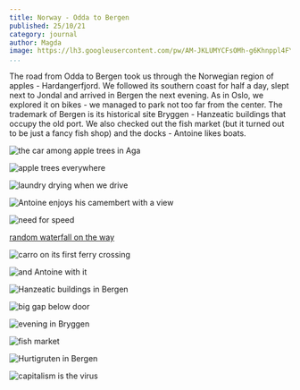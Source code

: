 ```yaml
---
title: Norway - Odda to Bergen
published: 25/10/21
category: journal
author: Magda
image: https://lh3.googleusercontent.com/pw/AM-JKLUMYCFsOMh-g6Khnppl4FY67DHNOoBQUVL2eySpcq5K97qJqTG_9Q-BOY7q37jedGGdmpK-DFDch4Uy-MaS-F9JDkxt_VXLO-ePhUSwtlRSyHzeyJIO2LSCB_khfJhhjnlaeIf97VXvOjnrQ0ljkm_F=w2092-h1394-no?authuser=0
...
```


The road from Odda to Bergen took us through the Norwegian region of apples - Hardangerfjord. We followed its southern coast for half a day, slept next to Jondal and arrived in Bergen the next evening. As in Oslo, we explored it on bikes - we managed to park not too far from the center. The trademark of Bergen is its historical site Bryggen - Hanzeatic buildings that occupy the old port. We also checked out the fish market (but it turned out to be just a fancy fish shop) and the docks - Antoine likes boats.


![the car among apple trees in Aga](https://lh3.googleusercontent.com/pw/AM-JKLUVLfVA4ZJ6Wxw8x2VITXoWLntmlYKVPfpJFVn-LaDFX20SC4PGrAEHideJABqHqXKnNxI87Nor0U17TGRXMrh_NW2UUeT3SxHbwYtH50aCmnLMTXXk5Dcp28iyyT1TUC1uZJ-3ceAktdDEzgZMrY5r=w2092-h1394-no?authuser=0)

![apple trees everywhere](https://lh3.googleusercontent.com/pw/AM-JKLUPK6DrJA_Eu3sqYuJ5WTziCNJ3f1X9BzGISgaOFcb9_bdMcO94-_RhkP1N8IMsYGye5DFJYPOE_tuG3V7-7y1GovDCtIuKPxD233sMlPqNTUIvohTMKQmI93BLUna7jMNrmnkoiyx_Vba57kmsnFvl=w2092-h1394-no?authuser=0)

![laundry drying when we drive](https://lh3.googleusercontent.com/pw/AM-JKLUoUmuKv_T3UP9At1HlMh2VTbmikJc5wHznjugMMI5mZqdMsFO10GQa98wrv4CM-PqHWlIOCS5qDD2fBdPqmhRgIeMeLDhbxgAdE69_PMNy72KaVm0XMM3xkgp_LEDLA7vNbKGRXTRnJ_4kMUXvsmZk=w1046-h1394-no?authuser=0)

![Antoine enjoys his camembert with a view](https://lh3.googleusercontent.com/pw/AM-JKLVS41PCLJq5DeXfSTqGtTHtry0kDh-kGbTXq7gnZ84Pd_7KMztiWhEmaBUz1joQruwtbvgDEumTNMWrEd0yQxhBn_Ko-vJ8hx4ndwCwh3ApYyF9ehilgPA-YTIjn6yZL6AnSTFMbrN0bOQBOgnS2Ac9=w2092-h1394-no?authuser=0)

![need for speed](https://lh3.googleusercontent.com/pw/AM-JKLUMYCFsOMh-g6Khnppl4FY67DHNOoBQUVL2eySpcq5K97qJqTG_9Q-BOY7q37jedGGdmpK-DFDch4Uy-MaS-F9JDkxt_VXLO-ePhUSwtlRSyHzeyJIO2LSCB_khfJhhjnlaeIf97VXvOjnrQ0ljkm_F=w2092-h1394-no?authuser=0)

[random waterfall on the way](https://lh3.googleusercontent.com/SADbjsL0mCf5PVsSoL9ZDwyMuajGCCZevTb4_UjwKdg68c12J63a-6pBAl1_qMbPL1C4sfuiZjhE1FDorCuRLMYCn08MjHhjhlzfnS47TbjY-n31r61JUz-q5nLJIkpJp7AvCpX5425tLKP_KoUxt2pVIItZQyR2rMa-lxHVPTN8Q7ob6t8X6NNBbr9mj0xoOy52xh-vn5AJ3x5Zss4Yac5XrCPhCxqpgojDji3_ic46Vmb84nwirvFlRRcKJriUeQvv6J9Mh3qbkGoOGyy0-0q_OUuRNGfg8g3qMAjsmAjcynV5sZdCLtoVTb0KNssk839WgUpK1MtVpSH8Gadys2zkN0OBD3nk55hlsm5ZF9gFmy9m0AMFaGydW-M2gVYjxBp6ctSiZttGTltJhitu4kGYn_AVRH1Hte_pg3rF-m2rkiXMjNQO1Qtgr2_rY97E11263pBnGVUrz4K2UCYlOhlIwWigDDY8--C26lOsnESFylPpXRdkgH0by7ZzCnZ3ALWewG3PasZvlg0uWx4KPSFyMSUOVIFzCj1yjVjgdfgqIv7fM1GGgyVeJuY24-6WCZtBcs_puRHR7PEDSuHKmI8gomBAZXkH3FIcDCmr2itJi0qIBMPOgIDgKmBrLcoAG28WC3hdOXTU2MkR7lXKTA1yalt7zV0U-2OjnQ7F_9_h6Z8PIPUnvLdSXNsm9j6HNGcw85QqEiwtCniEe7stAwaDslXWju6HkMZaxni1zMH1Ftg3a82aa9J9Rj0jDdYSdxcGOeAJvmjdtLtf=m15?authuser=0&cpn=4y6tiaPhd2rlC4NV&c=WEB_EMBEDDED_PLAYER&cver=1.20211019.01.00)

![carro on its first ferry crossing](https://lh3.googleusercontent.com/pw/AM-JKLX2mPoVTNdDkYAxBbxkZFaEwLPaUkYDL7J2tu4b7JadsUexh95WpevndEyKa4zAMOHC2D3gzlPPc87SBPjOGcmnESWTEtbyYw8XQ4Rn8ztJLoW6-1Cf8f5nBbnAZkXlQeY29jw6YTL5OxGUh86z8ef7=w930-h1394-no?authuser=0)

![and Antoine with it](https://lh3.googleusercontent.com/pw/AM-JKLUOZneRO0P0OYrLs1aJQ-9XyUiT7GkVjzzj0u1ZCrSLIuqEq_DneRAuc4JmF3rCNIz1IfF9ksFP-yZKVYSBDyxa0tUKJnSvI8CG4RQmWkBPpe1FXjMVxH_LtYRDsizFIyTsNo6___4sjv_da5RWhLV7=w2092-h1394-no?authuser=0)

![Hanzeatic buildings in Bergen](https://lh3.googleusercontent.com/pw/AM-JKLWq8nU5ImJaY6yQs8D0Byr9ezf7YPzknswZiO--zXos_VkOpeU7PU0GxkQd04KqrdVjpP1UdvDJKgXT5rKWUta2hGyCyiA3TonCvGQucOFt44IKUF3UAlHHo_DTR3svhoKbIVb0BMQGHA4KASPIwxWt=w2092-h1394-no?authuser=0)

![big gap below door](https://lh3.googleusercontent.com/pw/AM-JKLV2Hc45TZaUBDLw7NC36jnLoKvRiQ2UYMuelRBaagMuURYM0lBB0xa9wNuDhLp-7XLBzQpqdO9_h-0USduobdEfseXo_bpTE12Y8BsEvCmx5jy3gmcIrm92CcQNJ3ZREv-ZcTHmDtKzEW5XB6ocEFlL=w1046-h1394-no?authuser=0)

![evening in Bryggen](https://lh3.googleusercontent.com/pw/AM-JKLWVpluvL0xTl9ZlWrlVNyEkeXBcQ44xh68po8R_y8a-05bG4taFZ56ZMAUcARm6Gw5XTGHpGACSfi7-YO-hDWZVujADJg-JzuScNPDlJ1D6Bw3C0W1OVMxO6LPwiqCVR8tDZSD2awXQWdbrDuUKPZe0=w1046-h1394-no?authuser=0)

![fish market](https://lh3.googleusercontent.com/pw/AM-JKLUSBJhLyS1lA6alIyAzucTDfPRdGgwAfRx_3exY9yu5WE2nLL7RQktqf6NPJituM4RoJAAqSI0ACO0ig6t2liySjALbB0x3OcJ8Puu61qlAt0wRp5z1bHTY1Ns-MKDUXVEZfL7vDzJYYtAyrI3qkwif=w2092-h1394-no?authuser=0)

![Hurtigruten in Bergen](https://lh3.googleusercontent.com/pw/AM-JKLVme6zLVfQsBa0CIakH1HsKt-sWIh6kt3xSt9GrJ3klnOf2qKlwhNaJEJIz86fzL2s2ZYJONNOIgP0oKYD_l-X7hV9QoNbBmFttpJlT_333-ZiHDnVnWD7jBB2iYNO20kI3bCjScwupVtTJ0XKT0aLN=w2092-h1394-no?authuser=0)

![capitalism is the virus](https://lh3.googleusercontent.com/pw/AM-JKLWOlJosYAGVbRBAvR1uSvy6yaICxZexYT1nUTN38SPt9WXRwhCw02ibzC7n2r930ol7ltd0eEcK76CEYlaxpuDQCKRafsxWDs8aUo_HuMCWXWlKoTFzyEc2MjgXtsyppresg2X6I8EFml8-GRM4k8UK=w2092-h1394-no?authuser=0)
